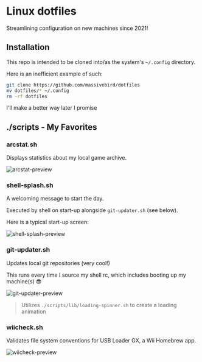 # Linux dotfiles

Streamlining configuration on new machines since 2021!

## Installation

This repo is intended to be cloned into/as the system's `~/.config` directory.

Here is an inefficient example of such:

```bash
git clone https://github.com/massivebird/dotfiles
mv dotfiles/* ~/.config
rm -rf dotfiles
```

I'll make a better way later I promise

## ./scripts - My Favorites

### arcstat.sh

Displays statistics about my local game archive.

![arcstat-preview](https://i.imgur.com/6q6SrFS.png)

### shell-splash.sh

A welcoming message to start the day.

Executed by shell on start-up alongside `git-updater.sh` (see below).

Here is a typical start-up screen:

![shell-splash-preview](https://i.imgur.com/tcLmsIB.png)

### git-updater.sh

Updates local git repositories (very cool!)

This runs every time I source my shell rc, which includes booting up my machine(s) 😎

![git-updater-preview](https://i.imgur.com/ulG5AnG.gif)

> Utilizes `./scripts/lib/loading-spinner.sh` to create a loading animation

### wiicheck.sh

Validates file system conventions for USB Loader GX, a Wii Homebrew app.

![wiicheck-preview](https://i.imgur.com/DaCQKue.png)
